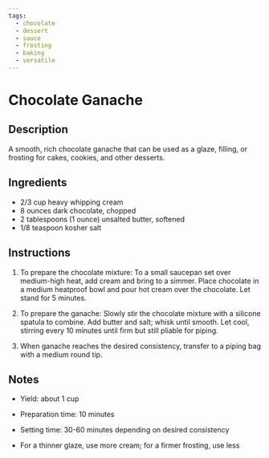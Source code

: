 ```yaml
---
tags:
  - chocolate
  - dessert
  - sauce
  - frosting
  - baking
  - versatile
---
```


# Chocolate Ganache

## Description

A smooth, rich chocolate ganache that can be used as a glaze, filling, or frosting for cakes, cookies, and other desserts.

## Ingredients

* 2/3 cup heavy whipping cream
* 8 ounces dark chocolate, chopped
* 2 tablespoons (1 ounce) unsalted butter, softened
* 1/8 teaspoon kosher salt

## Instructions

1. To prepare the chocolate mixture: To a small saucepan set over medium-high heat, add cream and bring to a simmer. Place chocolate in a medium heatproof bowl and pour hot cream over the chocolate. Let stand for 5 minutes.

2. To prepare the ganache: Slowly stir the chocolate mixture with a silicone spatula to combine. Add butter and salt; whisk until smooth. Let cool, stirring every 10 minutes until firm but still pliable for piping.

3. When ganache reaches the desired consistency, transfer to a piping bag with a medium round tip.

## Notes

* Yield: about 1 cup

* Preparation time: 10 minutes
* Setting time: 30-60 minutes depending on desired consistency
* For a thinner glaze, use more cream; for a firmer frosting, use less
